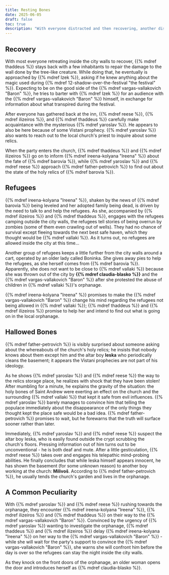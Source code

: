 ```yaml
---
title: Resting Bones
date: 2025-06-05
draft: false
toc: true
description: "With everyone distracted and then recovering, another disaster looms snuck up on Vallaki."
---
```


## Recovery

With most everyone retreating inside the city walls to recover, {{% mdref thaddeus %}} stays back with a few inhabitants to repair the damage to the wall done by the tree-like creature. While doing that, he eventually is approached by {{% mdref Izek %}}, asking if he knew anything about the magic used during {{% mdref 12-shadow-over-the-festival "the festival" %}}. Expecting to be on the good side of the {{% mdref vargas-vallakovich "Baron" %}}, he tries to barter with {{% mdref Izek %}} for an audience with the {{% mdref vargas-vallakovich "Baron" %}} himself, in exchange for information about what transpired during the festival.

After everyone has gathered back at the inn, {{% mdref reese %}}, {{% mdref ilizeiros %}}, and {{% mdref thaddeus %}} carefully make acquaintance with the mysterious {{% mdref yaroslav %}}. He appears to also be here because of some Vistani prophecy. {{% mdref yaroslav %}} also wants to reach out to the local church's priest to inquire about some relics.

When the party enters the church, {{% mdref thaddeus %}} and {{% mdref ilizeiros %}} go on to inform {{% mdref ireena-kolyana "Ireena" %}} about the fate of {{% mdref barovia %}}, while {{% mdref yaroslav %}} and {{% mdref reese %}} approach {{% mdref father-petrovich %}} to find out about the state of the holy relics of {{% mdref barovia %}}.

## Refugees

{{% mdref ireena-kolyana "Ireena" %}}, shaken by the news of {{% mdref barovia %}} being leveled and her adopted family being dead, is driven by the need to talk to and help the refugees. As she, accompanied by {{% mdref ilizeiros %}} and {{% mdref thaddeus %}}, engages with the refugees camping outside the city walls, the refugees tell stories of being overrun by zombies (some of them even crawling out of wells). They had no chance of survival except fleeing towards the next best safe haven, which they thought would be {{% mdref vallaki %}}. As it turns out, no refugees are allowed inside the city at this time...

Another group of refugees keeps a little further from the city walls around a cart, operated by an older lady called Boninka. She gives away pies to help the refugees, as she herself comes from {{% mdref barovia %}}. Apparently, she does not want to be close to {{% mdref vallaki %}} because she was thrown out of the city by **{{% mdref claudia-blasko %}}** and the {{% mdref vargas-vallakovich "Baron" %}} after she protested the abuse of children in {{% mdref vallaki %}}'s orphanage.

{{% mdref ireena-kolyana "Ireena" %}} promises to make the {{% mdref vargas-vallakovich "Baron" %}} change his mind regarding the refugees not being allowed in {{% mdref vallaki %}}; {{% mdref thaddeus %}} and {{% mdref ilizeiros %}} promise to help her and intend to find out what is going on in the local orphanage.

## Hallowed Bones

{{% mdref father-petrovich %}} is visibly surprised about someone asking about the whereabouts of the church's holy relics; he insists that nobody knows about them except him and the altar boy **Ieska** who periodically cleans the basement; it appears the Vistani prophecies are not part of his ideology.

As he shows {{% mdref yaroslav %}} and {{% mdref reese %}} the way to the relics storage place, he realizes with shock that they have been stolen! After mumbling for a minute, he explains the gravity of the situation: the holy bones of Saint Andrew were exerting an effect on the church and the surrounding {{% mdref vallaki %}} that kept it safe from evil influences. {{% mdref yaroslav %}} barely manages to convince him that telling the populace immediately about the disappearance of the only things they thought kept the place safe would be a bad idea. {{% mdref father-petrovich %}} promises to wait, but he forewarns that the truth will surface sooner rather than later.

Immediately, {{% mdref yaroslav %}} and {{% mdref reese %}} suspect the altar boy Ieska, who is easily found outside the crypt scrubbing the church's floors. Pressing information out of him turns out to be unconventional - he is both deaf and mute. After a little gesticulation, {{% mdref reese %}} takes over and engages his telepathic mind-probing abilities. He finally concludes that while Ieska himself appears innocent, he has shown the basement (for some unknown reason) to another boy working at the church: **Milivoš**. According to {{% mdref father-petrovich %}}, he usually tends the church's garden and lives in the orphanage.

## A Common Peculiarity

With {{% mdref yaroslav %}} and {{% mdref reese %}} rushing towards the orphanage, they encounter {{% mdref ireena-kolyana "Ireena" %}}, {{% mdref ilizeiros %}} and {{% mdref thaddeus %}} on their way to the {{% mdref vargas-vallakovich "Baron" %}}. Convinced by the urgency of {{% mdref yaroslav %}} wanting to investigate the orphanage, {{% mdref thaddeus %}} and {{% mdref ilizeiros %}} delay {{% mdref ireena-kolyana "Ireena" %}} on her way to the {{% mdref vargas-vallakovich "Baron" %}} - while she will wait for the party's support to convince the {{% mdref vargas-vallakovich "Baron" %}}, she warns she will confront him before the day is over so the refugees can stay the night inside the city walls.

As they knock on the front doors of the orphanage, an older woman opens the door and introduces herself as {{% mdref claudia-blasko %}}.